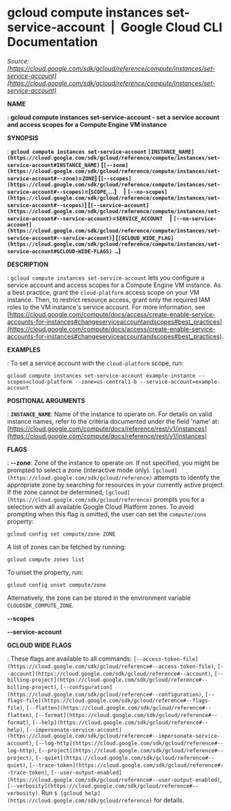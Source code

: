 # gcloud compute instances set-service-account  |  Google Cloud CLI Documentation

*Source: [https://cloud.google.com/sdk/gcloud/reference/compute/instances/set-service-account](https://cloud.google.com/sdk/gcloud/reference/compute/instances/set-service-account)*

**NAME**

: **gcloud compute instances set-service-account - set a service account and access scopes for a Compute Engine VM instance**

**SYNOPSIS**

: **`gcloud compute instances set-service-account` `[INSTANCE_NAME](https://cloud.google.com/sdk/gcloud/reference/compute/instances/set-service-account#INSTANCE_NAME)` [`[--zone](https://cloud.google.com/sdk/gcloud/reference/compute/instances/set-service-account#--zone)`=`ZONE`] [`[--scopes](https://cloud.google.com/sdk/gcloud/reference/compute/instances/set-service-account#--scopes)`=[`SCOPE`,…]     | `[--no-scopes](https://cloud.google.com/sdk/gcloud/reference/compute/instances/set-service-account#--scopes)`] [`[--service-account](https://cloud.google.com/sdk/gcloud/reference/compute/instances/set-service-account#--service-account)`=`SERVICE_ACCOUNT`     | `[--no-service-account](https://cloud.google.com/sdk/gcloud/reference/compute/instances/set-service-account#--service-account)`] [`[GCLOUD_WIDE_FLAG](https://cloud.google.com/sdk/gcloud/reference/compute/instances/set-service-account#GCLOUD-WIDE-FLAGS) …`]**

**DESCRIPTION**

: `gcloud compute instances set-service-account` lets you configure a
service account and access scopes for a Compute Engine VM instance.
As a best practice, grant the
``cloud-platform`` access scope on your VM
instance. Then, to restrict resource access, grant only the required IAM roles
to the VM instance's service account. For more information, see [https://cloud.google.com/compute/docs/access/create-enable-service-accounts-for-instances#changeserviceaccountandscopes#best_practices](https://cloud.google.com/compute/docs/access/create-enable-service-accounts-for-instances#changeserviceaccountandscopes#best_practices).

**EXAMPLES**

: To set a service account with the
``cloud-platform`` scope, run:

```
gcloud compute instances set-service-account example-instance --scopes=cloud-platform --zone=us-central1-b --service-account=example-account
```

**POSITIONAL ARGUMENTS**

: **`INSTANCE_NAME`**:
Name of the instance to operate on. For details on valid instance names, refer
to the criteria documented under the field 'name' at: [https://cloud.google.com/compute/docs/reference/rest/v1/instances](https://cloud.google.com/compute/docs/reference/rest/v1/instances)

**FLAGS**

: **--zone**:
Zone of the instance to operate on. If not specified, you might be prompted to
select a zone (interactive mode only). `[gcloud](https://cloud.google.com/sdk/gcloud/reference)` attempts to identify the
appropriate zone by searching for resources in your currently active project. If
the zone cannot be determined, `[gcloud](https://cloud.google.com/sdk/gcloud/reference)` prompts you for a selection with
all available Google Cloud Platform zones.
To avoid prompting when this flag is omitted, the user can set the
``compute/zone`` property:

```
gcloud config set compute/zone ZONE
```

A list of zones can be fetched by running:

```
gcloud compute zones list
```

To unset the property, run:

```
gcloud config unset compute/zone
```

Alternatively, the zone can be stored in the environment variable
``CLOUDSDK_COMPUTE_ZONE``.

**--scopes**

**--service-account**

**GCLOUD WIDE FLAGS**

: These flags are available to all commands: `[--access-token-file](https://cloud.google.com/sdk/gcloud/reference#--access-token-file)`,
`[--account](https://cloud.google.com/sdk/gcloud/reference#--account)`, `[--billing-project](https://cloud.google.com/sdk/gcloud/reference#--billing-project)`,
`[--configuration](https://cloud.google.com/sdk/gcloud/reference#--configuration)`,
`[--flags-file](https://cloud.google.com/sdk/gcloud/reference#--flags-file)`,
`[--flatten](https://cloud.google.com/sdk/gcloud/reference#--flatten)`, `[--format](https://cloud.google.com/sdk/gcloud/reference#--format)`, `[--help](https://cloud.google.com/sdk/gcloud/reference#--help)`, `[--impersonate-service-account](https://cloud.google.com/sdk/gcloud/reference#--impersonate-service-account)`,
`[--log-http](https://cloud.google.com/sdk/gcloud/reference#--log-http)`,
`[--project](https://cloud.google.com/sdk/gcloud/reference#--project)`, `[--quiet](https://cloud.google.com/sdk/gcloud/reference#--quiet)`, `[--trace-token](https://cloud.google.com/sdk/gcloud/reference#--trace-token)`, `[--user-output-enabled](https://cloud.google.com/sdk/gcloud/reference#--user-output-enabled)`,
`[--verbosity](https://cloud.google.com/sdk/gcloud/reference#--verbosity)`.
Run `$ [gcloud help](https://cloud.google.com/sdk/gcloud/reference)` for details.